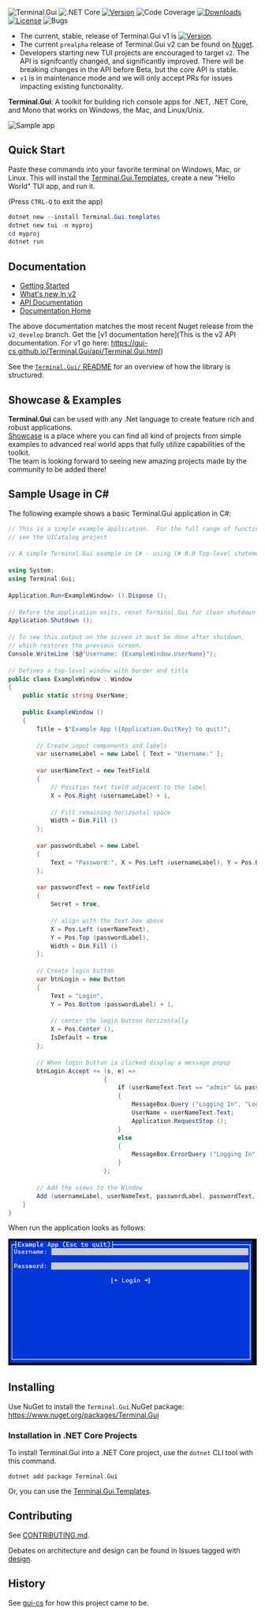 ![Terminal.Gui](https://socialify.git.ci/gui-cs/Terminal.Gui/image?description=1&font=Rokkitt&forks=1&language=1&logo=https%3A%2F%2Fraw.githubusercontent.com%2Fgui-cs%2FTerminal.Gui%2Fdevelop%2Fdocfx%2Fimages%2Flogo.png&name=1&owner=1&pattern=Circuit%20Board&stargazers=1&theme=Auto)
![.NET Core](https://github.com/gui-cs/Terminal.Gui/workflows/.NET%20Core/badge.svg?branch=develop)
[![Version](https://img.shields.io/nuget/v/Terminal.Gui.svg)](https://www.nuget.org/packages/Terminal.Gui)
![Code Coverage](https://img.shields.io/endpoint?url=https://gist.githubusercontent.com/migueldeicaza/90ef67a684cb71db1817921a970f8d27/raw/code-coverage.json)
[![Downloads](https://img.shields.io/nuget/dt/Terminal.Gui)](https://www.nuget.org/packages/Terminal.Gui)
[![License](https://img.shields.io/github/license/gui-cs/gui.cs.svg)](LICENSE)
![Bugs](https://img.shields.io/github/issues/gui-cs/gui.cs/bug)

* The current, stable, release of Terminal.Gui v1 is [![Version](https://img.shields.io/nuget/v/Terminal.Gui.svg)](https://www.nuget.org/packages/Terminal.Gui).
* The current `prealpha` release of Terminal.Gui v2 can be found on [Nuget](https://www.nuget.org/packages/Terminal.Gui).
* Developers starting new TUI projects are encouraged to target `v2`. The API is signifcantly changed, and significantly improved. There will be breaking changes in the API before Beta, but the core API is stable.
* `v1` is in maintenance mode and we will only accept PRs for issues impacting existing functionality.
 
**Terminal.Gui**: A toolkit for building rich console apps for .NET, .NET Core, and Mono that works on Windows, the Mac, and Linux/Unix.

![Sample app](docfx/images/sample.gif)

## Quick Start

Paste these commands into your favorite terminal on Windows, Mac, or Linux. This will install the [Terminal.Gui.Templates](https://github.com/gui-cs/Terminal.Gui.templates), create a new "Hello World" TUI app, and run it.

(Press `CTRL-Q` to exit the app)

```powershell
dotnet new --install Terminal.Gui.templates
dotnet new tui -n myproj
cd myproj
dotnet run
```

## Documentation 

* [Getting Started](https://gui-cs.github.io/Terminal.GuiV2Docs/docs/getting-started.html)
* [What's new in v2](https://gui-cs.github.io/Terminal.GuiV2Docs/docs/newinv2.html)
* [API Documentation](https://gui-cs.github.io/Terminal.GuiV2Docs/api/Terminal.Gui.html)
* [Documentation Home](https://gui-cs.github.io/Terminal.GuiV2Docs)

The above documentation matches the most recent Nuget release from the `v2_develop` branch. Get the [v1 documentation here](This is the v2 API documentation. For v1 go here: https://gui-cs.github.io/Terminal.Gui/api/Terminal.Gui.html)

See the [`Terminal.Gui/` README](https://github.com/gui-cs/Terminal.Gui/tree/master/Terminal.Gui) for an overview of how the library is structured. 

## Showcase & Examples

**Terminal.Gui** can be used with any .Net language to create feature rich and robust applications.  
[Showcase](https://github.com/gui-cs/Terminal.Gui/blob/develop/Showcase.md) is a place where you can find all kind of projects from simple examples to advanced real world apps that fully utilize capabilities of the toolkit.  
The team is looking forward to seeing new amazing projects made by the community to be added there!

## Sample Usage in C#

The following example shows a basic Terminal.Gui application in C#:

```csharp
// This is a simple example application.  For the full range of functionality
// see the UICatalog project

// A simple Terminal.Gui example in C# - using C# 9.0 Top-level statements

using System;
using Terminal.Gui;

Application.Run<ExampleWindow> ().Dispose ();

// Before the application exits, reset Terminal.Gui for clean shutdown
Application.Shutdown ();

// To see this output on the screen it must be done after shutdown,
// which restores the previous screen.
Console.WriteLine ($@"Username: {ExampleWindow.UserName}");

// Defines a top-level window with border and title
public class ExampleWindow : Window
{
    public static string UserName;

    public ExampleWindow ()
    {
        Title = $"Example App ({Application.QuitKey} to quit)";

        // Create input components and labels
        var usernameLabel = new Label { Text = "Username:" };

        var userNameText = new TextField
        {
            // Position text field adjacent to the label
            X = Pos.Right (usernameLabel) + 1,

            // Fill remaining horizontal space
            Width = Dim.Fill ()
        };

        var passwordLabel = new Label
        {
            Text = "Password:", X = Pos.Left (usernameLabel), Y = Pos.Bottom (usernameLabel) + 1
        };

        var passwordText = new TextField
        {
            Secret = true,

            // align with the text box above
            X = Pos.Left (userNameText),
            Y = Pos.Top (passwordLabel),
            Width = Dim.Fill ()
        };

        // Create login button
        var btnLogin = new Button
        {
            Text = "Login",
            Y = Pos.Bottom (passwordLabel) + 1,

            // center the login button horizontally
            X = Pos.Center (),
            IsDefault = true
        };

        // When login button is clicked display a message popup
        btnLogin.Accept += (s, e) =>
                           {
                               if (userNameText.Text == "admin" && passwordText.Text == "password")
                               {
                                   MessageBox.Query ("Logging In", "Login Successful", "Ok");
                                   UserName = userNameText.Text;
                                   Application.RequestStop ();
                               }
                               else
                               {
                                   MessageBox.ErrorQuery ("Logging In", "Incorrect username or password", "Ok");
                               }
                           };

        // Add the views to the Window
        Add (usernameLabel, userNameText, passwordLabel, passwordText, btnLogin);
    }
}
```

When run the application looks as follows:

![Simple Usage app](./docfx/images/Example.png)

## Installing

Use NuGet to install the `Terminal.Gui` NuGet package: https://www.nuget.org/packages/Terminal.Gui

### Installation in .NET Core Projects

To install Terminal.Gui into a .NET Core project, use the `dotnet` CLI tool with this command.

```
dotnet add package Terminal.Gui
```

Or, you can use the [Terminal.Gui.Templates](https://github.com/gui-cs/Terminal.Gui.templates).

## Contributing

See [CONTRIBUTING.md](./CONTRIBUTING.md).

Debates on architecture and design can be found in Issues tagged with [design](https://github.com/gui-cs/Terminal.Gui/issues?q=is%3Aopen+is%3Aissue+label%3Av2+label%3Adesign).

## History

See [gui-cs](https://github.com/gui-cs/) for how this project came to be.
